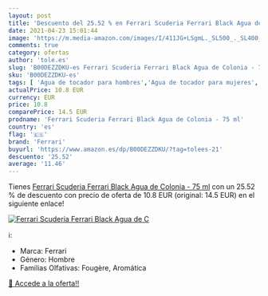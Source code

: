 ```yaml
---
layout: post
title: 'Descuento del 25.52 % en Ferrari Scuderia Ferrari Black Agua de C'
date: 2021-04-23 15:01:44
image: 'https://m.media-amazon.com/images/I/411JG+LSgmL._SL500_._SL400_.jpg'
comments: true
category: ofertas
author: 'tole.es'
slug: 'B00DEZZDKU-es Ferrari Scuderia Ferrari Black Agua de Colonia - 75 ml'
sku: 'B00DEZZDKU-es'
tags: [ 'Agua de tocador para hombres','Agua de tocador para mujeres','Belleza','Fragancias para hombres','Fragancias para mujeres','Perfumes y fragancias','agua','colonia','de','ferrari', ]
actualPrice: 10.8 EUR
currency: EUR
price: 10.8
comparePrice: 14.5 EUR
prodname: 'Ferrari Scuderia Ferrari Black Agua de Colonia - 75 ml'
country: 'es'
flag: '🇪🇸'
brand: 'Ferrari'
buyurl: 'https://www.amazon.es/dp/B00DEZZDKU/?tag=tolees-21'
descuento: '25.52'
average: '11.46'
---
```


Tienes [Ferrari Scuderia Ferrari Black Agua de Colonia - 75 ml](https://www.amazon.es/dp/B00DEZZDKU/?tag=tolees-21) con un 25.52 % de descuento con precio de oferta de 10.8 EUR (original: 14.5 EUR) en el siguiente enlace!

[![Ferrari Scuderia Ferrari Black Agua de C](https://m.media-amazon.com/images/I/411JG+LSgmL._SL500_._SL400_.jpg)](https://www.amazon.es/dp/B00DEZZDKU/?tag=tolees-21)

ℹ️:

- Marca: Ferrari
- Género: Hombre
- Familias Olfativas: Fougère, Aromática

[🛒 Accede a la oferta!!](https://www.amazon.es/dp/B00DEZZDKU/?tag=tolees-21)
